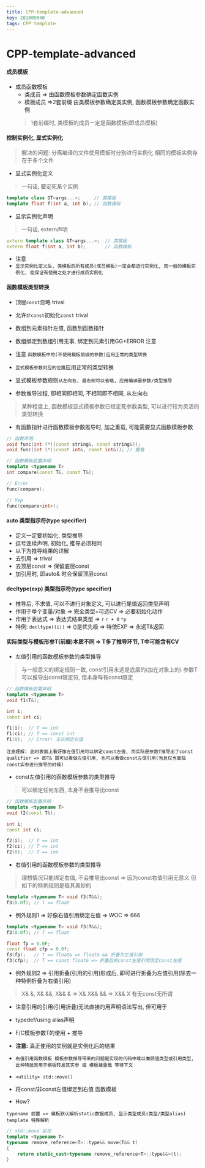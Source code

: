 ```yaml
---
title: CPP-template-advanced
key: 201809040
tags: CPP template
---
```


# CPP-template-advanced

#### 成员模板
- 成员函数模板
   - 类成员 => 由函数模板参数确定函数实例
   - 模板成员 =>2套前缀 由类模板参数确定类实例, 函数模板参数确定函数实例
   > 1套前缀时, 类模板的成员一定是函数模板(即成员模板)
   > 

<!--more-->

#### 控制实例化, 显式实例化
> 解决的问题:
> 分离编译的文件使用模板时分别进行实例化
> 相同的模板实例存在于多个文件
> 

- 显式实例化定义
> 一句话, 要定死某个实例

```CPP
template class GT<args...>;     // 类模板
template float f(int a, int b); // 函数模板
```

- 显示实例化声明
> 一句话, extern声明
> 

```CPP
extern template class GT<args...>;  // 类模板
extern float f(int a, int b);       // 函数模板
```

- 注意
- `显示实例化定义后, 类模板的所有成员(成员模板)一定会都进行实例化, 而一般的模板实例化, 能保证有使用之处才进行成员实例化`

#### 函数模板类型转换
- 顶层`const`忽略 trival
- 允许`非const`初始化`const` trival
- 数组到元素指针左值, 函数到函数指针
- 数组绑定到数组引用无事, 绑定到元素引用GG+ERROR 注意

- 注意 `函数模板中的(不使用模板前缀的参数)应用正常的类型转换`
- `显式模板参数对应的位置`应用正常的类型转换
- 显式模板参数规则`从左向右, 最右侧可以省略, 应用编译器参数/类型推导`
- 参数推导过程, 即相同即相同, 不相同即不相同, 从左向右
> 某种程度上, 函数模板显式模板参数已经定死参数类型, 可以进行较为灵活的类型转换
> 

- 有函数指针进行函数模板参数推导时, 加之重载, 可能需要显式函数模板参数

```CPP
// 函数声明
void func(int (*)(const string&, const string&));
void func(int (*)(const int&, const int&)); // 重载

// 函数模板前置声明
template <typename T>
int compare(const T&, const T&);

// Error
func(compare);

// Yep
func(compare<int>);
```

#### auto 类型指示符(type specifier)
- 定义一定要初始化, 类型推导
- 逗号连续声明, 初始化, 推导必须相同
- 以下为推导结果的详解
- 去引用 => trival
- 去顶层const => 保留底层const
- 加引用时, 即auto& 时会保留顶层const

#### decltype(exp) 类型指示符(type specifier)
- 推导后, 不求值, 可以不进行对象定义, 可以进行尾值返回类型声明
- 作用于单个变量/对象 => 完全类型+可选CV => 必要初始化动作
- 作用于表达式 => 表达式结果类型 => `r` `r + 0` `*p`
- 特例: `decltype((i))` => ()是优先级 => 特使EXP => 永远T&返回

#### 实际类型与模板形参T(前缀)本质不同 => T多了推导环节, T中可能含有CV
- 左值引用的函数模板参数的类型推导
> 与一般意义的绑定规则一致, const引用永远是底层的(加在对象上的)
> 参数T可以推导出const限定符, 但本身咩有const限定
> 

```CPP
// 函数模板前置声明
template <typename T>
void f1(T&);

int i;
const int ci;

f1(i);  // T == int
f1(ci); // T == const int
f1(0);  // Error! 无法绑定右值
```

`注意理解: 此时表面上看好像左值引用可以绑定const左值, 而实际是参数T推导出了const qualifier => 即T& 既可以看做左值引用, 也可以看做const左值引用(当且仅当面临const实参进行推导的时候)`

- const左值引用的函数模板参数的类型推导
> 可以绑定任何东西, 本身不会推导出const
> 

```CPP
// 函数模板前置声明
template <typename T>
void f2(const T&);

int i;
const int ci;

f2(i);  // T == int
f2(ci); // T == int
f2(0);  // T == int
```

- 右值引用的函数模板参数的类型推导
> 理想情况只能绑定右值, 不会推导出const => 因为const右值引用无意义
> 但如下的特例规则是极其美妙的

```CPP
template <typename T> void f3(T&&);
f3(0.0f); // T == float
```

- 例外规则1 => 好像右值引用绑定左值 => WOC => 666
```CPP
template <typename T> void f3(T&&);
f3(0.0f); // T == float

float fp = 0.0F;
const float cfp = 0.0f;
f3(fp);   // T == float& => float& && 折叠为左值引用
f3(cfp);  // T == const float& => 折叠后的const左值引用绑定const左值
```

- 例外规则2 => 引用折叠(引用的引用)形成后, 即可进行折叠为左值引用(除去一种特例折叠为右值引用)
> X& &, X& &&, X&& & => X&
> X&& &&                      => X&&
> X 有无const无所谓

- 注意引用的引用(引用折叠)无法直接的用声明语法写出, 但可用于
- typedef/using alias声明
- F/C模板参数T的使用 + 推导
- **注意:** 真正使用的实例就是实例化后的结果

- `右值引用函数模板 模板参数推导带来的问题是实现的代码中难以兼顾值类型或引用类型, 此种特技常用于模板转发其实参 或 模板被重载 等待下文`

- `<utility> std::move()`
- 将const/非const左值绑定到右值 函数模板
- How?

`typename 前置 => 模板默认解析static数据成员, 显示类型成员(类型/类型alias)`
`template 特殊解析`

```CPP
// std::move 实现
template <typename T>
typename remove_reference<T>::type&& move(T&& t)
{
    return static_cast<typename remove_reference<T>::type&&>(t);
}

```

